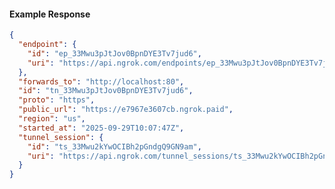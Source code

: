 <!-- Code generated for API Clients. DO NOT EDIT. -->

#### Example Response

```json
{
  "endpoint": {
    "id": "ep_33Mwu3pJtJov0BpnDYE3Tv7jud6",
    "uri": "https://api.ngrok.com/endpoints/ep_33Mwu3pJtJov0BpnDYE3Tv7jud6"
  },
  "forwards_to": "http://localhost:80",
  "id": "tn_33Mwu3pJtJov0BpnDYE3Tv7jud6",
  "proto": "https",
  "public_url": "https://e7967e3607cb.ngrok.paid",
  "region": "us",
  "started_at": "2025-09-29T10:07:47Z",
  "tunnel_session": {
    "id": "ts_33Mwu2kYwOCIBh2pGndgQ9GN9am",
    "uri": "https://api.ngrok.com/tunnel_sessions/ts_33Mwu2kYwOCIBh2pGndgQ9GN9am"
  }
}
```
